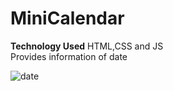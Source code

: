 # MiniCalendar
**Technology Used** HTML,CSS and JS
<br>
Provides information of date


![date](https://github.com/SrestMilan/MiniCalendar/assets/77192754/65a2ef02-0e03-4203-80de-660f530196fe)
